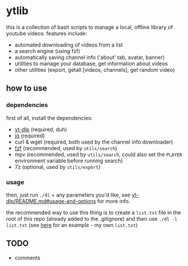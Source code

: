 # ytlib

this is a collection of bash scripts to manage a local, offline library of
youtube videos. features include:

* automated downloading of videos from a list
* a search engine (using fzf)
* automatically saving channel info ('about' tab, avatar, banner)
* utilities to manage your database, get information about videos
* other utilities (export, getall \[videos, channels\], get random video)

## how to use

### dependencies

first of all, install the dependencies:

* [yt-dlp](https://github.com/yt-dlp/yt-dlp) (required, duh)
* [jq](https://stedolan.github.io/jq/) (required)
* curl & wget (required, both used by the channel info downloader)
* [fzf](https://github.com/junegunn/fzf) (recommended, used by `utils/search`)
* mpv (recommended, used by `utils/search`, could also set the `PLAYER` environment variable before running search)
* 7z (optional, used by `utils/export`)

### usage

then, just run `./dl` + any parameters you'd like, see [yt-dlp/README.md#usage-and-options](https://github.com/yt-dlp/yt-dlp#usage-and-options) for more info.

the recommended way to use this thing is to create a `list.txt` file in the root of this repo (already added to the .gitignore) and then use `./dl -l list.txt` (see [here](https://gist.github.com/chfour/46019d153b693ab84b1a76af817b8a40) for an example - my own `list.txt`)

## TODO

* comments
